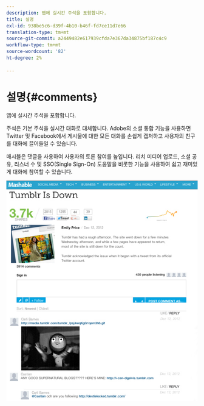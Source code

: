 ```yaml
---
description: 앱에 실시간 주석을 포함합니다.
title: 설명
exl-id: 938be5c6-d39f-4b10-b46f-fd7ce11d7e66
translation-type: tm+mt
source-git-commit: a2449482e617939cfda7e367da34875bf187c4c9
workflow-type: tm+mt
source-wordcount: '82'
ht-degree: 2%

---
```


# 설명{#comments}

앱에 실시간 주석을 포함합니다.

주석은 기본 주석을 실시간 대화로 대체합니다. Adobe의 소셜 통합 기능을 사용하면 Twitter 및 Facebook에서 게시물에 대한 모든 대화를 손쉽게 캡처하고 사용자의 친구를 대화에 끌어들일 수 있습니다.

매시블은 댓글을 사용하여 사용자의 토론 참여를 높입니다. 리치 미디어 업로드, 소셜 공유, 리스너 수 및 SSO(Single Sign-On) 도움말을 비롯한 기능을 사용하여 쉽고 재미있게 대화에 참여할 수 있습니다.

![](assets/CommentsMashable.png)

<!-- 

c_comments_app.dita

 -->
